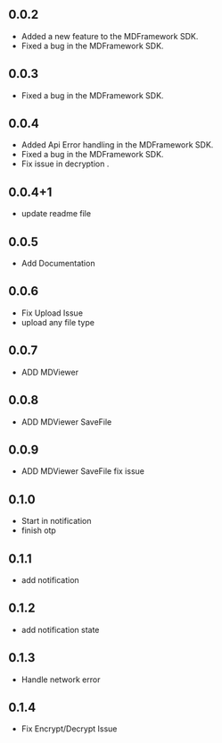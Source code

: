 ## 0.0.2
- Added a new feature to the MDFramework SDK.
- Fixed a bug in the MDFramework SDK.

## 0.0.3
- Fixed a bug in the MDFramework SDK.

## 0.0.4
- Added Api Error handling in the MDFramework SDK.
- Fixed a bug in the MDFramework SDK.
- Fix issue in decryption .

## 0.0.4+1
- update readme file

## 0.0.5
- Add Documentation

## 0.0.6
- Fix Upload Issue
- upload any file type

## 0.0.7
- ADD MDViewer

## 0.0.8
- ADD MDViewer SaveFile

## 0.0.9
- ADD MDViewer SaveFile fix issue

## 0.1.0
- Start in notification
- finish otp

## 0.1.1
- add notification

## 0.1.2
- add notification state

## 0.1.3
- Handle network error

## 0.1.4
- Fix  Encrypt/Decrypt Issue




